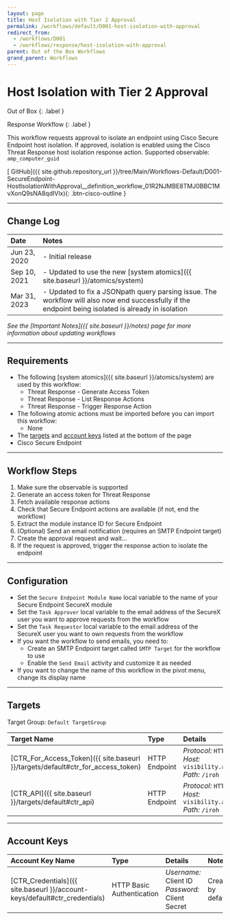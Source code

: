 ```yaml
---
layout: page
title: Host Isolation with Tier 2 Approval
permalink: /workflows/default/D001-host-isolation-with-approval
redirect_from:
  - /workflows/D001
  - /workflows/response/host-isolation-with-approval
parent: Out of the Box Workflows
grand_parent: Workflows
---
```


# Host Isolation with Tier 2 Approval
<div markdown="1">
Out of Box
{: .label }

Response Workflow
{: .label }
</div>

This workflow requests approval to isolate an endpoint using Cisco Secure Endpoint host isolation. If approved, isolation is enabled using the Cisco Threat Response host isolation response action. Supported observable: `amp_computer_guid`

[<i class="fab fa-github mr-1"></i> GitHub]({{ site.github.repository_url }}/tree/Main/Workflows-Default/D001-SecureEndpoint-HostIsolationWithApproval__definition_workflow_01R2NJMBE8TMJ0BBC1MvXonQ9sNA8qdIVlx){: .btn-cisco-outline }

---

## Change Log

| Date | Notes |
|:-----|:------|
| Jun 23, 2020 | - Initial release |
| Sep 10, 2021 | - Updated to use the new [system atomics]({{ site.baseurl }}/atomics/system) |
| Mar 31, 2023 | - Updated to fix a JSONpath query parsing issue. The workflow will also now end successfully if the endpoint being isolated is already in isolation |

_See the [Important Notes]({{ site.baseurl }}/notes) page for more information about updating workflows_

---

## Requirements
* The following [system atomics]({{ site.baseurl }}/atomics/system) are used by this workflow:
	* Threat Response - Generate Access Token
	* Threat Response - List Response Actions
	* Threat Response - Trigger Response Action
* The following atomic actions must be imported before you can import this workflow:
	* None
* The [targets](#targets) and [account keys](#account-keys) listed at the bottom of the page
* Cisco Secure Endpoint

---

## Workflow Steps
1. Make sure the observable is supported
1. Generate an access token for Threat Response
1. Fetch available response actions
1. Check that Secure Endpoint actions are available (if not, end the workflow)
1. Extract the module instance ID for Secure Endpoint
1. (Optional) Send an email notification (requires an SMTP Endpoint target)
1. Create the approval request and wait...
1. If the request is approved, trigger the response action to isolate the endpoint

---

## Configuration
* Set the `Secure Endpoint Module Name` local variable to the name of your Secure Endpoint SecureX module
* Set the `Task Approver` local variable to the email address of the SecureX user you want to approve requests from the workflow
* Set the `Task Requestor` local variable to the email address of the SecureX user you want to own requests from the workflow
* If you want the workflow to send emails, you need to:
	* Create an SMTP Endpoint target called `SMTP Target` for the workflow to use
	* Enable the `Send Email` activity and customize it as needed
* If you want to change the name of this workflow in the pivot menu, change its display name

---

## Targets
Target Group: `Default TargetGroup`

| Target Name | Type | Details | Account Keys | Notes |
|:------------|:-----|:--------|:-------------|:------|
| [CTR_For_Access_Token]({{ site.baseurl }}/targets/default#ctr_for_access_token) | HTTP Endpoint | _Protocol:_ `HTTPS`<br />_Host:_ `visibility.amp.cisco.com`<br />_Path:_ `/iroh` | CTR_Credentials | Created by default |
| [CTR_API]({{ site.baseurl }}/targets/default#ctr_api) | HTTP Endpoint | _Protocol:_ `HTTPS`<br />_Host:_ `visibility.amp.cisco.com`<br />_Path:_ `/iroh` | None | Created by default |

---

## Account Keys

| Account Key Name | Type | Details | Notes |
|:-----------------|:-----|:--------|:------|
| [CTR_Credentials]({{ site.baseurl }}/account-keys/default#ctr_credentials) | HTTP Basic Authentication | _Username:_ Client ID<br />_Password:_ Client Secret | Created by default |
